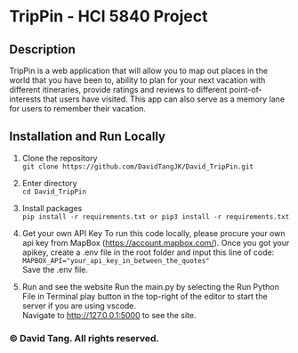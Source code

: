 # TripPin - HCI 5840 Project

## Description
TripPin is a web application that will allow you to map out places in the world that you have been to,
ability to plan for your next vacation with different itineraries, provide ratings and reviews to
different point-of-interests that users have visited. This app can also serve as a memory lane for users to remember their vacation.

## Installation and Run Locally

1. Clone the repository <br />
```git clone https://github.com/DavidTangJK/David_TripPin.git```

2. Enter directory <br />
```cd David_TripPin```

3. Install packages <br />
```pip install -r requirements.txt or pip3 install -r requirements.txt```

4. Get your own API Key
To run this code locally, please procure your own api key from MapBox (https://account.mapbox.com/).
Once you got your apikey, create a .env file in the root folder and input this line of code: <br />```MAPBOX_API="your_api_key_in_between_the_quotes"```<br />
Save the .env file.

5. Run and see the website
Run the main.py by selecting the Run Python File in Terminal play button in the top-right of the editor to start the server if you are using vscode.<br />
Navigate to http://127.0.0.1:5000 to see the site.

### © David Tang. All rights reserved.

